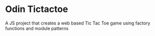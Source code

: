 # Odin Tictactoe

A JS project that creates a web based Tic Tac Toe game using factory functions and module patterns